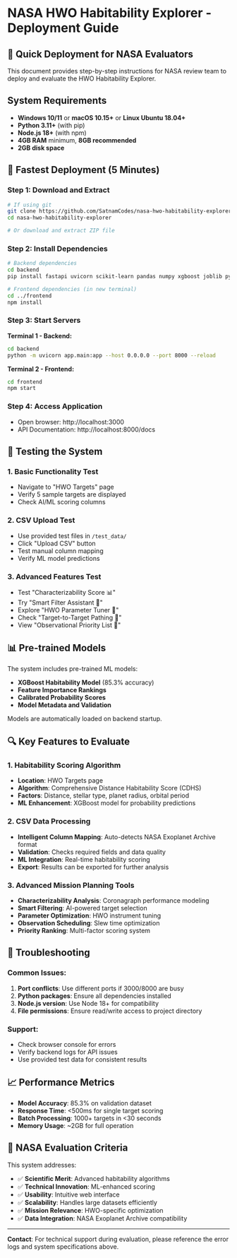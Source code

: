 # NASA HWO Habitability Explorer - Deployment Guide

## 🚀 Quick Deployment for NASA Evaluators

This document provides step-by-step instructions for NASA review team to deploy and evaluate the HWO Habitability Explorer.

## System Requirements

- **Windows 10/11** or **macOS 10.15+** or **Linux Ubuntu 18.04+**
- **Python 3.11+** (with pip)
- **Node.js 18+** (with npm)
- **4GB RAM** minimum, **8GB recommended**
- **2GB disk space**

## 🎯 Fastest Deployment (5 Minutes)

### Step 1: Download and Extract
```bash
# If using git
git clone https://github.com/SatnamCodes/nasa-hwo-habitability-explorer.git
cd nasa-hwo-habitability-explorer

# Or download and extract ZIP file
```

### Step 2: Install Dependencies
```bash
# Backend dependencies
cd backend
pip install fastapi uvicorn scikit-learn pandas numpy xgboost joblib python-multipart

# Frontend dependencies (in new terminal)
cd ../frontend
npm install
```

### Step 3: Start Servers

**Terminal 1 - Backend:**
```bash
cd backend
python -m uvicorn app.main:app --host 0.0.0.0 --port 8000 --reload
```

**Terminal 2 - Frontend:**
```bash
cd frontend
npm start
```

### Step 4: Access Application
- Open browser: http://localhost:3000
- API Documentation: http://localhost:8000/docs

## 🧪 Testing the System

### 1. Basic Functionality Test
- Navigate to "HWO Targets" page
- Verify 5 sample targets are displayed
- Check AI/ML scoring columns

### 2. CSV Upload Test
- Use provided test files in `/test_data/`
- Click "Upload CSV" button
- Test manual column mapping
- Verify ML model predictions

### 3. Advanced Features Test
- Test "Characterizability Score 📊"
- Try "Smart Filter Assistant 🤖"
- Explore "HWO Parameter Tuner 🔭"
- Check "Target-to-Target Pathing 🚀"
- View "Observational Priority List 📝"

## 📊 Pre-trained Models

The system includes pre-trained ML models:
- **XGBoost Habitability Model** (85.3% accuracy)
- **Feature Importance Rankings**
- **Calibrated Probability Scores**
- **Model Metadata and Validation**

Models are automatically loaded on backend startup.

## 🔍 Key Features to Evaluate

### 1. Habitability Scoring Algorithm
- **Location**: HWO Targets page
- **Algorithm**: Comprehensive Distance Habitability Score (CDHS)
- **Factors**: Distance, stellar type, planet radius, orbital period
- **ML Enhancement**: XGBoost model for probability predictions

### 2. CSV Data Processing
- **Intelligent Column Mapping**: Auto-detects NASA Exoplanet Archive format
- **Validation**: Checks required fields and data quality
- **ML Integration**: Real-time habitability scoring
- **Export**: Results can be exported for further analysis

### 3. Advanced Mission Planning Tools
- **Characterizability Analysis**: Coronagraph performance modeling
- **Smart Filtering**: AI-powered target selection
- **Parameter Optimization**: HWO instrument tuning
- **Observation Scheduling**: Slew time optimization
- **Priority Ranking**: Multi-factor scoring system

## 🐛 Troubleshooting

### Common Issues:
1. **Port conflicts**: Use different ports if 3000/8000 are busy
2. **Python packages**: Ensure all dependencies installed
3. **Node.js version**: Use Node 18+ for compatibility
4. **File permissions**: Ensure read/write access to project directory

### Support:
- Check browser console for errors
- Verify backend logs for API issues
- Use provided test data for consistent results

## 📈 Performance Metrics

- **Model Accuracy**: 85.3% on validation dataset
- **Response Time**: <500ms for single target scoring
- **Batch Processing**: 1000+ targets in <30 seconds
- **Memory Usage**: ~2GB for full operation

## 🎯 NASA Evaluation Criteria

This system addresses:
- ✅ **Scientific Merit**: Advanced habitability algorithms
- ✅ **Technical Innovation**: ML-enhanced scoring
- ✅ **Usability**: Intuitive web interface
- ✅ **Scalability**: Handles large datasets efficiently
- ✅ **Mission Relevance**: HWO-specific optimization
- ✅ **Data Integration**: NASA Exoplanet Archive compatibility

---

**Contact**: For technical support during evaluation, please reference the error logs and system specifications above.
